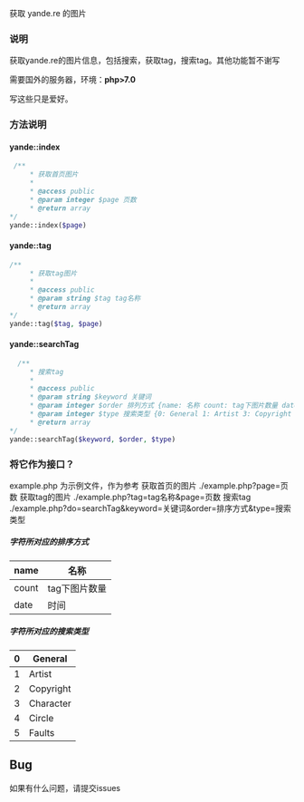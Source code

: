获取 yande.re 的图片

### 说明

获取yande.re的图片信息，包括搜索，获取tag，搜索tag。其他功能暂不谢写

需要国外的服务器，环境：**php>7.0**



写这些只是爱好。

### 方法说明

#### yande::index

```php
 /**  
     * 获取首页图片
     * 
     * @access public 
     * @param integer $page 页数
     * @return array
*/
yande::index($page)
```

#### yande::tag

```php
/**  
     * 获取tag图片
     * 
     * @access public 
     * @param string $tag tag名称
     * @return array
*/
yande::tag($tag, $page)
```

#### yande::searchTag

```php
  /**   
     * 搜索tag
     * 
     * @access public 
     * @param string $keyword 关键词
     * @param integer $order 排列方式 {name: 名称 count: tag下图片数量 date: 时间}
     * @param integer $type 搜索类型 {0: General 1: Artist 3: Copyright 4: Character 5: Circle 6: Faults}
     * @return array
*/
yande::searchTag($keyword, $order, $type)
```



### 将它作为接口？

example.php 为示例文件，作为参考
获取首页的图片 ./example.php?page=页数
获取tag的图片 ./example.php?tag=tag名称&page=页数
搜索tag ./example.php?do=searchTag&keyword=关键词&order=排序方式&type=搜索类型

##### 字符所对应的排序方式 

| name  | 名称       |
| ----- | -------- |
| count | tag下图片数量 |
| date  | 时间       |

##### 字符所对应的搜索类型

| 0    | General   |
| ---- | --------- |
| 1    | Artist    |
| 2    | Copyright |
| 3    | Character |
| 4    | Circle    |
| 5    | Faults    |

## Bug

如果有什么问题，请提交issues